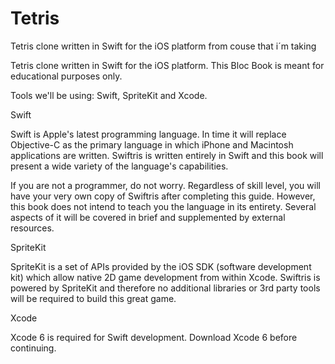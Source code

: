 Tetris
======

Tetris clone written in Swift for the iOS platform from couse that i´m taking  


Tetris clone written in Swift for the iOS platform. This Bloc Book is meant for educational purposes only.


Tools we'll be using: Swift, SpriteKit and Xcode.


Swift

Swift is Apple's latest programming language. In time it will replace Objective-C as the primary language in which iPhone and Macintosh applications are written. Swiftris is written entirely in Swift and this book will present a wide variety of the language's capabilities.

If you are not a programmer, do not worry. Regardless of skill level, you will have your very own copy of Swiftris after completing this guide. However, this book does not intend to teach you the language in its entirety. Several aspects of it will be covered in brief and supplemented by external resources.

SpriteKit

SpriteKit is a set of APIs provided by the iOS SDK (software development kit) which allow native 2D game development from within Xcode. Swiftris is powered by SpriteKit and therefore no additional libraries or 3rd party tools will be required to build this great game.

Xcode

Xcode 6 is required for Swift development. Download Xcode 6 before continuing.
